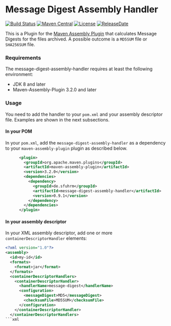 Message Digest Assembly Handler
===================

[![Build Status](https://travis-ci.org/sfuhrm/message-digest-assembly-handler.svg)](https://travis-ci.org/sfuhrm/message-digest-assembly-handler)
[![Maven Central](https://maven-badges.herokuapp.com/maven-central/de.sfuhrm/message-digest-assembly-handler/badge.svg)](https://maven-badges.herokuapp.com/maven-central/de.sfuhrm/message-digest-assembly-handler) 
[![License](https://img.shields.io/badge/License-Apache%202.0-blue.svg)](https://opensource.org/licenses/Apache-2.0)
[![ReleaseDate](https://img.shields.io/github/release-date/sfuhrm/message-digest-assembly-handler)](https://github.com/sfuhrm/message-digest-assembly-handler/releases)

This is a Plugin for the [Maven Assembly Plugin](http://maven.apache.org/plugins/maven-assembly-plugin/) that calculates
Message Digests for the files archived. A possible outcome is a `MD5SUM` file or `SHA256SUM` file.

### Requirements

The message-digest-assembly-handler requires at least the following environment:
* JDK 8 and later
* Maven-Assembly-Plugin 3.2.0 and later

### Usage

You need to add the handler to your `pom.xml` and your assembly descriptor file.
Examples are shown in the next subsections.

#### In your POM

In your `pom.xml`, add the `message-digest-assembly-handler` as a dependency to your `maven-assembly-plugin` plugin as described below.

```xml
      <plugin>
        <groupId>org.apache.maven.plugins</groupId>
        <artifactId>maven-assembly-plugin</artifactId>
        <version>3.2.0</version>
        <dependencies>
          <dependency>
            <groupId>de.sfuhrm</groupId>
            <artifactId>message-digest-assembly-handler</artifactId>
            <version>0.9.1</version>
          </dependency>
        </dependencies>
      </plugin>
```

#### In your assembly descriptor

In your XML assembly descriptor, add one or more `containerDescriptorHandler` elements:

```xml
<?xml version="1.0"?>
<assembly>
  <id>my-id</id>
  <formats>
    <format>jar</format>
  </formats>
  <containerDescriptorHandlers>
    <containerDescriptorHandler>
      <handlerName>message-digest</handlerName>
      <configuration>
        <messageDigest>MD5</messageDigest>
        <checksumFile>MD5SUM</checksumFile>
      </configuration>
    </containerDescriptorHandler>
  </containerDescriptorHandlers>
```xml
